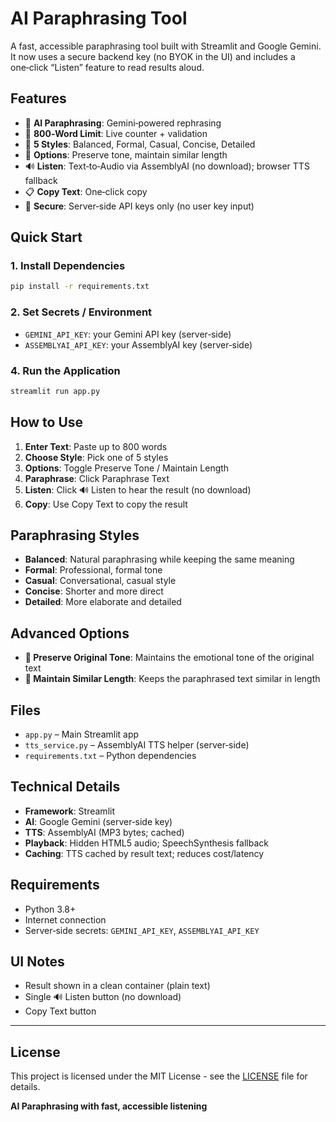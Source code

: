 # AI Paraphrasing Tool

A fast, accessible paraphrasing tool built with Streamlit and Google Gemini. It now uses a secure backend key (no BYOK in the UI) and includes a one‑click “Listen” feature to read results aloud.

## Features

- 🔄 **AI Paraphrasing**: Gemini‑powered rephrasing
- 📝 **800‑Word Limit**: Live counter + validation
- 🎨 **5 Styles**: Balanced, Formal, Casual, Concise, Detailed
- 🎯 **Options**: Preserve tone, maintain similar length
- 🔊 **Listen**: Text‑to‑Audio via AssemblyAI (no download); browser TTS fallback
- 📋 **Copy Text**: One‑click copy
- 🔐 **Secure**: Server‑side API keys only (no user key input)

## Quick Start

### 1. Install Dependencies
```bash
pip install -r requirements.txt
```

### 2. Set Secrets / Environment
- `GEMINI_API_KEY`: your Gemini API key (server‑side)
- `ASSEMBLYAI_API_KEY`: your AssemblyAI key (server‑side)

### 4. Run the Application
```bash
streamlit run app.py
```

## How to Use

1. **Enter Text**: Paste up to 800 words
2. **Choose Style**: Pick one of 5 styles
3. **Options**: Toggle Preserve Tone / Maintain Length
4. **Paraphrase**: Click Paraphrase Text
5. **Listen**: Click 🔊 Listen to hear the result (no download)
6. **Copy**: Use Copy Text to copy the result

## Paraphrasing Styles

- **Balanced**: Natural paraphrasing while keeping the same meaning
- **Formal**: Professional, formal tone
- **Casual**: Conversational, casual style
- **Concise**: Shorter and more direct
- **Detailed**: More elaborate and detailed

## Advanced Options

- **🎯 Preserve Original Tone**: Maintains the emotional tone of the original text
- **📏 Maintain Similar Length**: Keeps the paraphrased text similar in length

## Files

- `app.py` – Main Streamlit app
- `tts_service.py` – AssemblyAI TTS helper (server‑side)
- `requirements.txt` – Python dependencies

## Technical Details

- **Framework**: Streamlit
- **AI**: Google Gemini (server‑side key)
- **TTS**: AssemblyAI (MP3 bytes; cached)
- **Playback**: Hidden HTML5 audio; SpeechSynthesis fallback
- **Caching**: TTS cached by result text; reduces cost/latency

## Requirements

- Python 3.8+
- Internet connection
- Server‑side secrets: `GEMINI_API_KEY`, `ASSEMBLYAI_API_KEY`

## UI Notes

- Result shown in a clean container (plain text)
- Single 🔊 Listen button (no download)
- Copy Text button

---

## License

This project is licensed under the MIT License - see the [LICENSE](LICENSE) file for details.

**AI Paraphrasing with fast, accessible listening**
